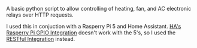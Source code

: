 A basic python script to allow controlling of heating, fan, and AC electronic relays over HTTP requests.

I used this in conjuction with a Rasperry Pi 5 and Home Assistant. [HA's Rasperry Pi GPIO Integration](https://www.home-assistant.io/integrations/remote_rpi_gpio/) doesn't work with the 5's, so I used the [RESTful Integration](https://www.home-assistant.io/integrations/rest/) instead.
